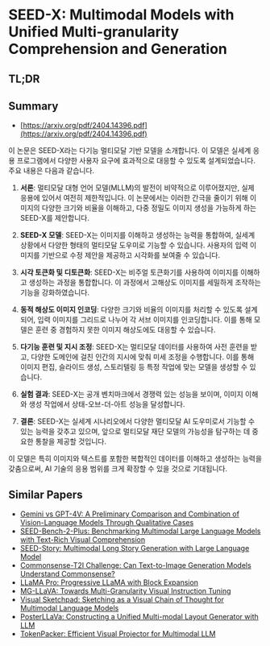 # SEED-X: Multimodal Models with Unified Multi-granularity Comprehension and Generation
## TL;DR
## Summary
- [https://arxiv.org/pdf/2404.14396.pdf](https://arxiv.org/pdf/2404.14396.pdf)

이 논문은 SEED-X라는 다기능 멀티모달 기반 모델을 소개합니다. 이 모델은 실세계 응용 프로그램에서 다양한 사용자 요구에 효과적으로 대응할 수 있도록 설계되었습니다. 주요 내용은 다음과 같습니다.

1. **서론**: 멀티모달 대형 언어 모델(MLLM)의 발전이 비약적으로 이루어졌지만, 실제 응용에 있어서 여전히 제한적입니다. 이 논문에서는 이러한 간극을 줄이기 위해 이미지의 다양한 크기와 비율을 이해하고, 다중 정밀도 이미지 생성을 가능하게 하는 SEED-X를 제안합니다.

2. **SEED-X 모델**: SEED-X는 이미지를 이해하고 생성하는 능력을 통합하여, 실세계 상황에서 다양한 형태의 멀티모달 도우미로 기능할 수 있습니다. 사용자의 입력 이미지를 기반으로 수정 제안을 제공하고 시각화를 보여줄 수 있습니다.

3. **시각 토큰화 및 디토큰화**: SEED-X는 비주얼 토큰화기를 사용하여 이미지를 이해하고 생성하는 과정을 통합합니다. 이 과정에서 고해상도 이미지를 세밀하게 조작하는 기능을 강화하였습니다.

4. **동적 해상도 이미지 인코딩**: 다양한 크기와 비율의 이미지를 처리할 수 있도록 설계되어, 입력 이미지를 그리드로 나누어 각 서브 이미지를 인코딩합니다. 이를 통해 모델은 훈련 중 경험하지 못한 이미지 해상도에도 대응할 수 있습니다.

5. **다기능 훈련 및 지시 조정**: SEED-X는 멀티모달 데이터를 사용하여 사전 훈련을 받고, 다양한 도메인에 걸친 인간의 지시에 맞춰 미세 조정을 수행합니다. 이를 통해 이미지 편집, 슬라이드 생성, 스토리텔링 등 특정 작업에 맞는 모델을 생성할 수 있습니다.

6. **실험 결과**: SEED-X는 공개 벤치마크에서 경쟁력 있는 성능을 보이며, 이미지 이해와 생성 작업에서 상태-오브-더-아트 성능을 달성합니다.

7. **결론**: SEED-X는 실세계 시나리오에서 다양한 멀티모달 AI 도우미로서 기능할 수 있는 능력을 갖추고 있으며, 앞으로 멀티모달 재단 모델의 가능성을 탐구하는 데 중요한 통찰을 제공할 것입니다.

이 모델은 특히 이미지와 텍스트를 포함한 복합적인 데이터를 이해하고 생성하는 능력을 갖춤으로써, AI 기술의 응용 범위를 크게 확장할 수 있을 것으로 기대됩니다.

## Similar Papers
- [Gemini vs GPT-4V: A Preliminary Comparison and Combination of Vision-Language Models Through Qualitative Cases](2312.15011.md)
- [SEED-Bench-2-Plus: Benchmarking Multimodal Large Language Models with Text-Rich Visual Comprehension](2404.16790.md)
- [SEED-Story: Multimodal Long Story Generation with Large Language Model](2407.08683.md)
- [Commonsense-T2I Challenge: Can Text-to-Image Generation Models Understand Commonsense?](2406.07546.md)
- [LLaMA Pro: Progressive LLaMA with Block Expansion](2401.02415.md)
- [MG-LLaVA: Towards Multi-Granularity Visual Instruction Tuning](2406.17770.md)
- [Visual Sketchpad: Sketching as a Visual Chain of Thought for Multimodal Language Models](2406.09403.md)
- [PosterLLaVa: Constructing a Unified Multi-modal Layout Generator with LLM](2406.02884.md)
- [TokenPacker: Efficient Visual Projector for Multimodal LLM](2407.02392.md)
